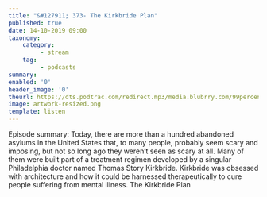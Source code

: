 ```yaml
---
title: "&#127911; 373- The Kirkbride Plan"
published: true
date: 14-10-2019 09:00
taxonomy:
    category:
         - stream
    tag:
         - podcasts
summary:
enabled: '0'
header_image: '0'
theurl: https://dts.podtrac.com/redirect.mp3/media.blubrry.com/99percentinvisible/dovetail.prxu.org/96/e7e76a21-1914-4324-b88d-4d92da395fd6/01_373_The_Kirkbride_Plan_pt_01.mp3
image: artwork-resized.png
template: listen
---
```

 
Episode summary: Today, there are more than a hundred abandoned asylums in the United States that, to many people, probably seem scary and imposing, but not so long ago they weren’t seen as scary at all. Many of them were built part of a treatment regimen developed by a singular Philadelphia doctor named Thomas Story Kirkbride. Kirkbride was obsessed with architecture and how it could be harnessed therapeutically to cure people suffering from mental illness. The Kirkbride Plan
